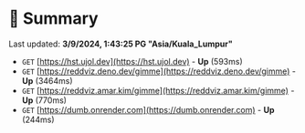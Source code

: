 # 📖 Summary
Last updated: **3/9/2024, 1:43:25 PG "Asia/Kuala_Lumpur"**

- `GET` [https://hst.ujol.dev](https://hst.ujol.dev) - **Up** (593ms)
- `GET` [https://reddviz.deno.dev/gimme](https://reddviz.deno.dev/gimme) - **Up** (3464ms)
- `GET` [https://reddviz.amar.kim/gimme](https://reddviz.amar.kim/gimme) - **Up** (770ms)
- `GET` [https://dumb.onrender.com](https://dumb.onrender.com) - **Up** (244ms)
